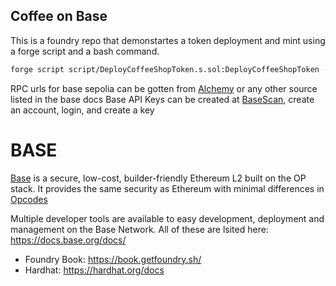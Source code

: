 ## Coffee on Base 
This is a foundry repo that demonstartes a token deployment and mint using a forge script and a bash command.

```bash
forge script script/DeployCoffeeShopToken.s.sol:DeployCoffeeShopToken --rpc-url ["ENTER YOUR RPC"] --private-key ["ENTER YOUR Private Key"] --broadcast --verify  --etherscan-api-key ["ENTER YOUR Basescan api key"] -vvvv
``` 
RPC urls for base sepolia can be gotten from [Alchemy](https://www.alchemy.com/) or any other source listed in the base docs
Base API Keys can be created at [BaseScan](https://basescan.org/), create an account, login, and create a key


# BASE
[Base](https://docs.base.org/) is a secure, low-cost, builder-friendly Ethereum L2 built on the OP stack.  It provides the same security as Ethereum with minimal differences in [Opcodes](https://docs.optimism.io/stack/differences)

Multiple developer tools are available to easy development, deployment and management on the Base Network. All of these are lsited here: https://docs.base.org/docs/

- Foundry Book: https://book.getfoundry.sh/
- Hardhat: https://hardhat.org/docs

